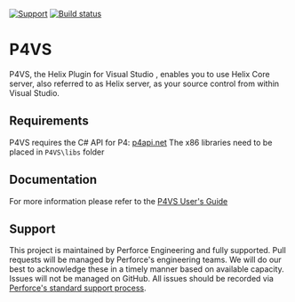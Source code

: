 [![Support](https://img.shields.io/badge/Support-Official-green.svg)](mailto:support@perforce.com)
[![Build status](https://ci.appveyor.com/api/projects/status/udrvr61oj0s2snb1?svg=true)](https://ci.appveyor.com/project/nrs-cerickson/p4vs)

# P4VS

P4VS, the Helix Plugin for Visual Studio , enables you to use Helix Core server, also referred to as Helix server, as your source control from within Visual Studio.  

## Requirements

P4VS requires the C# API for P4: [p4api.net](https://github.com/perforce/p4api.net)
The x86 libraries need to be placed in `P4VS\libs` folder

## Documentation
For more information please refer to the [P4VS User's Guide](http://www.perforce.com/perforce/doc.current/manuals/p4vs/index.html)

## Support
This project is maintained by Perforce Engineering and fully supported.  Pull requests will be managed by Perforce's engineering teams.  We will do our best to acknowledge these in a timely manner based on available capacity.  Issues will not be managed on GitHub.  All issues should be recorded via [Perforce's standard support process](https://www.perforce.com/support/request-support).
